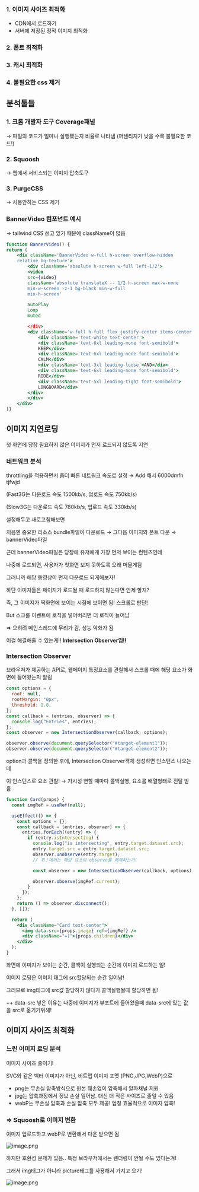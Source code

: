 ### 1. 이미지 사이즈 최적화

- CDN에서 로드하기
- 서버에 저장된 정적 이미지 최적화

### 2. 폰트 최적화

### 3. 캐시 최적화

### 4. 불필요한 css 제거

## 분석툴들

### 1. 크롬 개발자 도구 Coverage패널

→ 파일의 코드가 얼마나 실행됐는지 비율로 나타냄 (퍼센티지가 낮을 수록 불필요한 코드!)

### 2. Squoosh

→ 웹에서 서비스되는 이미지 압축도구

### 3. PurgeCSS

→ 사용안하는 CSS 제거

### BannerVideo 컴포넌트 예시

→ tailwind CSS 쓰고 있기 때문에 className이 많음

```jsx
function BannerVideo() {
return (
	<div className='BannerVideo w-full h-screen overflow-hidden
	relative bg-texture'>
		<div className='absolute h-screen w-full left-1/2'>
		<video
		src={video}
		className='absolute translateX -- 1/2 h-screen max-w-none
		min-w-screen -z-1 bg-black min-w-full
		min-h-screen'

		autoPlay
		Loop
		muted

		</div>
		<div className='w-full h-full flex justify-center items-center'>
			<div className='text-white text-center'>
			<div className='text-6xl leading-none font-semibold'>
			KEEP</div>
			<div className='text-6xl leading-none font-semibold'>
			CALM</div>
			<div className='text-3xl leading-loose'>AND</div>
			<div className='text-6xl leading-none font-semibold'>
			RIDE</div>
			<div className='text-5xl leading-tight font-semibold'>
			LONGBOARD</div>
		</div>
		</div>
	</div>
)}
```

## 이미지 지연로딩

첫 화면에 당장 필요하지 않은 이미지가 먼저 로드되지 않도록 지연

### 네트워크 분석

throttling을 적용하면서 좀더 빠른 네트워크 속도로 설정 → Add 해서 6000dmfh tjfwjd

(Fast3G는 다운로드 속도 1500kb/s, 업로드 속도 750kb/s)

(Slow3G는 다운로드 속도 780kb/s, 업로드 속도 330kb/s)

설정해두고 새로고침해보면

처음엔 중요한 리소스 bundle파일이 다운로드 → 그다음 이미지와 폰트 다운 → bannerVideo파일

근데 bannerVideo파일은 당장에 유저에게 가장 먼저 보이는 컨텐츠인데

나중에 로드되면, 사용자가 첫화면 보지 못하도록 오래 머물게됨

그러니까 해당 동영상이 먼저 다운로드 되게해보자!

하단 이미지들은 페이지가 로드될 때 로드하지 않는다면 언제 할지?

즉, 그 이미지가 딱화면에 보이는 시점에 보이면 됨! 스크롤로 판단!

But 스크롤 이벤트에 로직을 넣어버리면 더 로직이 늘어남

⇒ 오히려 메인스레드에 무리가 감, 성능 악화가 됨

이걸 해결해줄 수 있는게!! **Intersection Observer임!!**

### **Intersection Observer**

브라우저가 제공하는 API로, 웹페이지 특정요소를 관찰해서 스크롤 때에 해당 요소가 화면에 들어왔는지 알림

```jsx
const options = {
  root: null,
  rootMargin: "0px",
  threshold: 1.0,
};
const callback = (entries, observer) => {
  console.log("Entries", entries);
};
const observer = new IntersectionObserver(callback, options);

observer.observe(document.querySelector("#target-element1"));
observer.observe(document.querySelector("#target-element2"));
```

option과 콜백을 정의한 후에, Intersection Observer객체 생성하면 인스턴스 나오는데

이 인스턴스로 요소 관찰! → 가시성 변할 때마다 콜백실행, 요소를 배열형태로 전달 받음

```jsx
function Card(props) {
  const imgRef = useRef(null);

  useEffect(() => {
    const options = {};
    const callback = (entries, observer) => {
      entries.forEach((entry) => {
        if (entry.isIntersecting) {
          console.log("is intersecting", entry.target.dataset.src);
          entry.target.src = entry.target.dataset.src;
          observer.unobserve(entry.target);
          // 위ㅣ에꺼는 해당 요소의 observe를 해제하는거!

          const observer = new IntersectionObserver(callback, options);

          observer.observe(imgRef.current);
        }
      });
    };
    return () => observer.disconnect();
  }, []);

  return (
    <div className="Card text-center">
      <img data-src={props.image} ref={imgRef} />
      <div className="=)">{props.children}</div>
    </div>
  );
}
```

화면에 이미지가 보이는 순간, 콜백이 실행되는 순간에 이미지 로드하는 일!

이미지 로딩은 이미지 태그에 src할당되는 순간 일어남!

그러므로 img태그에 src값 할당하지 않다가 콜백실행될때 할당하면 됨!

++ data-src 넣은 이유는 나중에 이미지가 뷰포트에 들어왔을때 data-src에 있는 값을 src로 옮기기위해!

## 이미지 사이즈 최적화

### 느린 이미지 로딩 분석

이미지 사이즈 줄이기!

SVG와 같은 벡터 이미지가 아닌, 비트맵 이미지 포맷 (PNG,JPG,WebP)으로

- png는 무손실 압축방식으로 원본 훼손없이 압축해서 알파채널 지원
- jpg는 압축과정에서 정보 손실 일어남. 대신 더 작은 사이즈로 줄일 수 있음
- webP는 무손실 압축과 손실 압축 모두 제공! 엄청 효율적으로 이미지 압축!

### ⇒ Squoosh로 이미지 변환

이미지 업로드하고 webP로 변환해서 다운 받으면 됨

![image.png](attachment:d2759246-a986-4381-8205-c32304c6d9a0:image.png)

하지만 호환성 문제가 있음.. 특정 브라우저에서는 렌더링이 안될 수도 있다는겨!

그래서 img태그가 아니라 picture태그를 사용해서 가지고 오기!

![image.png](attachment:ec93c79f-8994-420e-be5d-e1fb9f11d1a6:image.png)
